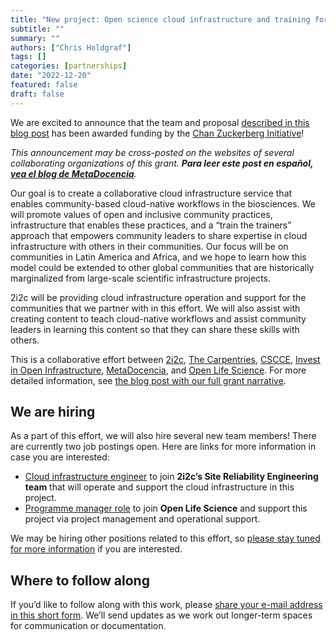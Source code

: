 ```yaml
---
title: "New project: Open science cloud infrastructure and training for communities in Latin America and Africa"
subtitle: ""
summary: ""
authors: ["Chris Holdgraf"]
tags: []
categories: [partnerships]
date: "2022-12-20"
featured: false
draft: false
---
```



We are excited to announce that the team and proposal [described in this blog post](https://2i2c.org/blog/2022/czi-global-communities-proposal/) has been awarded funding by the [Chan Zuckerberg Initiative](https://chanzuckerberg.com/)!

_This announcement may be cross-posted on the websites of several collaborating organizations of this grant. **Para leer este post en español, [vea el blog de MetaDocencia](https://www.metadocencia.org/post/infraestructura-nube/)**._

Our goal is to create a collaborative cloud infrastructure service that enables community-based cloud-native workflows in the biosciences. We will promote values of open and inclusive community practices, infrastructure that enables these practices, and a “train the trainers” approach that empowers community leaders to share expertise in cloud infrastructure with others in their communities. Our focus will be on communities in Latin America and Africa, and we hope to learn how this model could be extended to other global communities that are historically marginalized from large-scale scientific infrastructure projects.

2i2c will be providing cloud infrastructure operation and support for the communities that we partner with in this effort.
We will also assist with creating content to teach cloud-native workflows and assist community leaders in learning this content so that they can share these skills with others.

This is a collaborative effort between [2i2c](http://2i2c.org), [The Carpentries](http://carpentries.org), [CSCCE](http://cscce.org), [Invest in Open Infrastructure](http://investinopen.org), [MetaDocencia](http://metadocencia.org), and [Open Life Science](http://openlifesci.org). For more detailed information, see [the blog post with our full grant narrative](https://2i2c.org/blog/2022/czi-global-communities-proposal/).

## We are hiring

As a part of this effort, we will also hire several new team members! There are currently two job postings open. Here are links for more information in case you are interested:

* [Cloud infrastructure engineer](https://2i2c.org/jobs/2022/open-source-infrastructure-engineer/) to join **2i2c’s Site Reliability Engineering team** that will operate and support the cloud infrastructure in this project.
* [Programme manager role](https://openlifesci.org/posts/2022/12/19/ECB-PM-job-description/) to join **Open Life Science** and support this project via project management and operational support.

We may be hiring other positions related to this effort, so [please stay tuned for more information](https://forms.gle/5boZswKNUn2NcTUv9) if you are interested.

## Where to follow along

If you’d like to follow along with this work, please [share your e-mail address in this short form](https://forms.gle/5boZswKNUn2NcTUv9). We’ll send updates as we work out longer-term spaces for communication or documentation.
